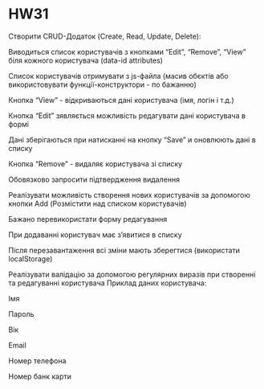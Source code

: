 # HW31
Створити CRUD-Додаток (Create, Read, Update, Delete):

Виводиться список користувачів з кнопками “Edit”, “Remove”, “View” біля кожного користувача (data-id attributes)

Список користувачів отримувати з js-файла (масив обєктів або використовувати функції-конструктори - по бажанню)

Кнопка “View” - відкриваються дані користувача (імя, логін і т.д.)

Кнопка “Edit” зявляється можливість редагувати дані користувача в формі

Дані зберігаються при натисканні на кнопку “Save” и оновлюють дані в списку

Кнопка “Remove” - видаляє користувача зі списку

Обовязково запросити підтвердження видалення

Реалізувати можливість створення нових користувачів за допомогою кнопки Add (Розмістити над списком користувачів)

Бажано перевикористати форму редагування

При додаванні користувач має зʼявитися в списку

Після перезавантаження всі зміни мають зберегтися (використати localStorage)

Реалізувати валідацію за допомогою регулярних виразів при створенні та редагуванні користувача
Приклад даних користувача:

Імя

Пароль

Вік

Email

Номер телефона

Номер банк карти

